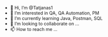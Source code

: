- 👋 Hi, I’m @Tatjanas1
- 👀 I’m interested in QA, QA Automation, PM
- 🌱 I’m currently learning Java, Postman, SQL
- 💞️ I’m looking to collaborate on ...
- 📫 How to reach me ...

<!---
Tatjanas1/Tatjanas1 is a ✨ special ✨ repository because its `README.md` (this file) appears on your GitHub profile.
You can click the Preview link to take a look at your changes.
--->
